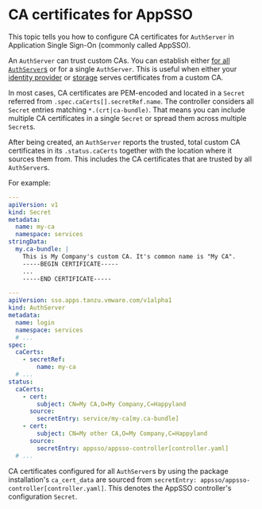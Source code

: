 # CA certificates for AppSSO

This topic tells you how to configure CA certificates for `AuthServer` in 
Application Single Sign-On (commonly called AppSSO).

An `AuthServer` can trust custom CAs. You can establish either [for 
all `AuthServer`s](../reference/package-configuration.hbs.md#ca) or for a single `AuthServer`. This is useful when either
your [identity provider](identity-providers.hbs.md) or [storage](storage.hbs.md) serves certificates from a custom CA.

In most cases, CA certificates are PEM-encoded and located in a `Secret` referred 
from `.spec.caCerts[].secretRef.name`. The controller considers all `Secret` entries matching `*.(crt|ca-bundle)`.
That means you can include multiple CA certificates in a single `Secret` or spread them across multiple `Secret`s.

After being created, an `AuthServer` reports the trusted, total custom CA certificates in its `.status.caCerts` together
with the location where it sources them from. This includes the CA certificates that are trusted by all
`AuthServer`s.

For example:

```yaml
---
apiVersion: v1
kind: Secret
metadata:
  name: my-ca
  namespace: services
stringData:
  my.ca-bundle: |
    This is My Company's custom CA. It's common name is "My CA".
    -----BEGIN CERTIFICATE-----
    ...
    -----END CERTIFICATE-----

---
apiVersion: sso.apps.tanzu.vmware.com/v1alpha1
kind: AuthServer
metadata:
  name: login
  namespace: services
  # ...
spec:
  caCerts:
    - secretRef:
        name: my-ca
  # ...
status:
  caCerts:
    - cert:
        subject: CN=My CA,O=My Company,C=Happyland
      source:
        secretEntry: service/my-ca[my.ca-bundle]
    - cert:
        subject: CN=My other CA,O=My Company,C=Happyland
      source:
        secretEntry: appsso/appsso-controller[controller.yaml]
  # ...
```

CA certificates configured for all `AuthServer`s by using the package installation's `ca_cert_data` 
are sourced from `secretEntry: appsso/appsso-controller[controller.yaml]`. This denotes the AppSSO controller's
configuration `Secret`. 
